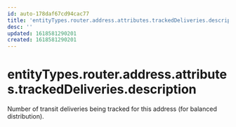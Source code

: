 ```yaml
---
id: auto-178daf67cd94cac77
title: 'entityTypes.router.address.attributes.trackedDeliveries.description'
desc: ''
updated: 1618581290201
created: 1618581290201
---
```

# entityTypes.router.address.attributes.trackedDeliveries.description

Number of transit deliveries being tracked for this address (for balanced distribution).